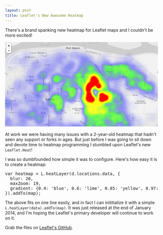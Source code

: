 ```yaml
---
layout: post
title: Leaflet's New Awesome Heatmap
---
```


There's a brand spanking new heatmap for Leaflet maps and I couldn't be more excited!

<img src="/uploads/leaflet_heat.png" class="thumbnail col-md-12">

At work we were having many issues with a 2-year-old heatmap that hadn't seen any support or forks in ages. But just before I was going to sit down and devote time to heatmap programming I stumbled upon Leaflet's new <code>Leaflet.Heat</code>!

I was so dumbfounded how simple it was to configure. Here's how easy it is to create a heatmap:

<pre>
var heatmap = L.heatLayer(d.locations.data, {
  blur: 20, 
  maxZoom: 19, 
  gradient: {0.4: 'blue', 0.6: 'lime', 0.85: 'yellow', 0.97: 'yellow', 1: 'red'}
}).addTo(map);
</pre>

The above fits on one line easily, and in fact I can inititialize it with a simple <code>L.heatLayer(data).addTo(map)</code>. It was just released at the end of January 2014, and I'm hoping the Leaflet's primary developer will continue to work on it.

Grab the files on [Leaflet's GitHub](https://github.com/Leaflet/Leaflet.heat).
